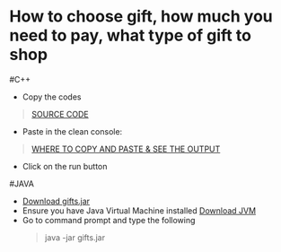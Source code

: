 # How to choose gift, how much you need to pay, what type of gift to shop

#C++
- Copy the codes 
> [SOURCE CODE](https://raw.githubusercontent.com/iross08/how-to-choose-gift/master/gifts.cpp)
- Paste in the clean console:
> [WHERE TO COPY AND PASTE & SEE THE OUTPUT](https://www.onlinegdb.com/online_c++_compiler)
- Click on the run button

#JAVA
- [Download gifts.jar](https://github.com/iross08/how-to-choose-gift/blob/master/gifts.jar)
- Ensure you have Java Virtual Machine installed [Download JVM](https://java.com/en/download/)
- Go to command prompt and type the following
	> java -jar gifts.jar

